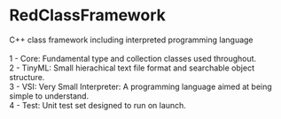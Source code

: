 # RedClassFramework
C++ class framework including interpreted programming language<br>
<br>
1 - Core: Fundamental type and collection classes used throughout.<br>
2 - TinyML: Small hierachical text file format and searchable object structure.<br>
3 - VSI: Very Small Interpreter: A programming language aimed at being simple to understand.<br>
4 - Test: Unit test set designed to run on launch.<br>
<br>
